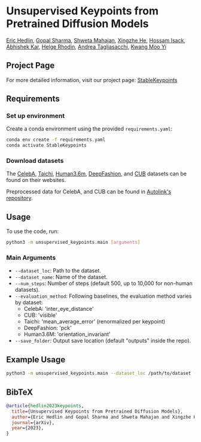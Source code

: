 # Unsupervised Keypoints from Pretrained Diffusion Models

[Eric Hedlin](https://ehedlin.github.io/), [Gopal Sharma](https://hippogriff.github.io/), [Shweta Mahajan](https://s-mahajan.github.io/), [Xingzhe He](https://xingzhehe.github.io/), [Hossam Isack](http://www.hossamisack.com/), [Abhishek Kar](https://abhishekkar.info/), [Helge Rhodin](https://www.cs.ubc.ca/~rhodin/web/), [Andrea Tagliasacchi](https://taiya.github.io/), [Kwang Moo Yi](https://www.cs.ubc.ca/~kmyi/)

## Project Page

For more detailed information, visit our project page: [StableKeypoints](https://ubc-vision.github.io/stablekeypoints/)

## Requirements

### Set up environment

Create a conda environment using the provided `requirements.yaml`:

```bash
conda env create -f requirements.yaml
conda activate StableKeypoints
```

### Download datasets

The [CelebA](https://mmlab.ie.cuhk.edu.hk/projects/CelebA.html), [Taichi](https://github.com/AliaksandrSiarohin/motion-cosegmentation), [Human3.6m](http://vision.imar.ro/human3.6m/description.php), [DeepFashion](https://github.com/theRealSuperMario/unsupervised-disentangling/tree/reproducing_baselines/original_code/custom_datasets/deepfashion), and [CUB](http://www.vision.caltech.edu/visipedia/CUB-200-2011.html) datasets can be found on their websites.

Preprocessed data for CelebA, and CUB can be found in [Autolink's repository](https://github.com/xingzhehe/AutoLink-Self-supervised-Learning-of-Human-Skeletons-and-Object-Outlines-by-Linking-Keypoints/tree/main/datasets/preprocess).

## Usage

To use the code, run:

```bash
python3 -m unsupervised_keypoints.main [arguments]
```

### Main Arguments

- `--dataset_loc`: Path to the dataset.
- `--dataset_name`: Name of the dataset.
- `--num_steps`: Number of steps (default 500, up to 10,000 for non-human datasets).
- `--evaluation_method`: Following baselines, the evaluation method varies by dataset:
  - CelebA: 'inter_eye_distance'
  - CUB: 'visible'
  - Taichi: 'mean_average_error' (renormalized per keypoint)
  - DeepFashion: 'pck'
  - Human3.6M: 'orientation_invariant'
- `--save_folder`: Output save location (default "outputs" inside the repo).

## Example Usage

```bash
python3 -m unsupervised_keypoints.main --dataset_loc /path/to/dataset --dataset_name celeba_wild --evaluation_method inter_eye_distance --save_folder /path/to/save
```

## BibTeX

```bibtex
@article{hedlin2023keypoints,
  title={Unsupervised Keypoints from Pretrained Diffusion Models},
  author={Eric Hedlin and Gopal Sharma and Shweta Mahajan and Xingzhe He and Hossam Isack and Abhishek Kar and Helge Rhodin and Andrea Tagliasacchi and Kwang Moo Yi},
  journal={arXiv},
  year={2023},
}
```
